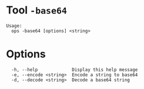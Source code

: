 # Tool `-base64`

```text
Usage:
  ops -base64 [options] <string>
```

# Options

```
  -h, --help             Display this help message
  -e, --encode <string>  Encode a string to base64
  -d, --decode <string>  Decode a base64 string
```